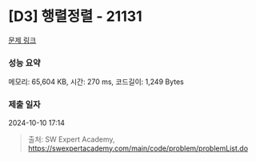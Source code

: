 # [D3] 행렬정렬 - 21131 

[문제 링크](https://swexpertacademy.com/main/code/problem/problemDetail.do?contestProbId=AZCQ28pKbaQDFAUC) 

### 성능 요약

메모리: 65,604 KB, 시간: 270 ms, 코드길이: 1,249 Bytes

### 제출 일자

2024-10-10 17:14



> 출처: SW Expert Academy, https://swexpertacademy.com/main/code/problem/problemList.do